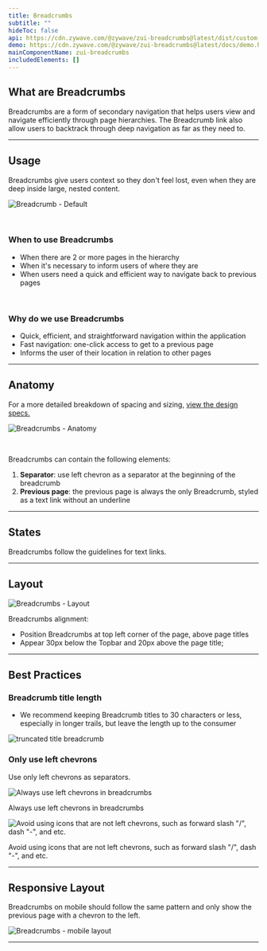 ```yaml
---
title: Breadcrumbs
subtitle: ""
hideToc: false
api: https://cdn.zywave.com/@zywave/zui-breadcrumbs@latest/dist/custom-elements.json
demo: https://cdn.zywave.com/@zywave/zui-breadcrumbs@latest/docs/demo.html
mainComponentName: zui-breadcrumbs
includedElements: []
---
```

## What are Breadcrumbs

Breadcrumbs are a form of secondary navigation that helps users view and navigate efficiently through page hierarchies. The Breadcrumb link also allow users to backtrack through deep navigation as far as they need to.

<hr>

## Usage

Breadcrumbs give users context so they don't feel lost, even when they are deep inside large, nested content. 

![Breadcrumb - Default](/images/breadcrumb-default.svg)

<br>

### When to use Breadcrumbs

* When there are 2 or more pages in the hierarchy
* When it's necessary to inform users of where they are
* When users need a quick and efficient way to navigate back to previous pages

<br>

### Why do we use Breadcrumbs

* Quick, efficient, and straightforward navigation within the application
* Fast navigation: one-click access to get to a previous page
* Informs the user of their location in relation to other pages

<hr>

## Anatomy

For a more detailed breakdown of spacing and sizing, [view the design specs.](https://xd.adobe.com/view/cbf87f90-f0db-4b94-b430-55727a71b233-9eab/?hints=off)

![Breadcrumbs - Anatomy](/images/breadcrumb-anatomy.svg)

<br>

Breadcrumbs can contain the following elements:

1. **Separator**: use left chevron as a separator at the beginning of the breadcrumb
2. **Previous page**: the previous page is always the only Breadcrumb, styled as a text link without an underline

<hr>

## S﻿tates

Breadcrumbs follow the guidelines for text links.

<hr>

## Layout

![Breadcrumbs - Layout](/images/breadcrumb-layout.svg)

Breadcrumbs alignment:

* Position Breadcrumbs at top left corner of the page, above page titles
* Appear 30px below the Topbar and 20px above the page title;

<hr>

## Best Practices

### Breadcrumb title length

* We recommend keeping Breadcrumb titles to 30 characters or less, especially in longer trails, but leave the length up to the consumer

![truncated title breadcrumb](/images/truncate.png)

<docs-spacer>

</docs-spacer>

### Only ﻿use left chevrons

Use only left chevrons as separators.

<docs-grid columns="2">

<div>

![Always use left chevrons in breadcrumbs](/images/breadcrumbs-do-use-left-chevrons.svg)

<docs-do>
Always use left chevrons in breadcrumbs
</docs-do>

</div>

<div>

![Avoid using icons that are not left chevrons, such as forward slash "/", dash "-", and etc.](/images/breadcrumb-avoid-using-items-that-are-not-left-chevrons.svg)

<docs-do-not>
Avoid using icons that are not left chevrons, such as forward slash "/", dash "-", and etc.
</docs-do-not>

</div>

</docs-grid>

<docs-spacer>

</docs-spacer>

<hr>

## Responsive Layout

Breadcrumbs on mobile should follow the same pattern and only show the previous page with a chevron to the left.

![Breadcrumbs - mobile layout](/images/moble.png)

<hr>